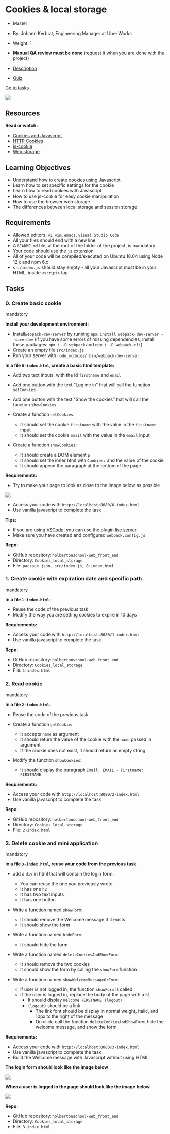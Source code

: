 Cookies & local storage
=======================

*   Master
*   By: Johann Kerbrat, Engineering Manager at Uber Works
*   Weight: 1
*   **Manual QA review must be done** (request it when you are done with the project)

*   [Description](#description)
*   [Quiz](#quiz)

[Go to tasks](#)

![](https://s3.eu-west-3.amazonaws.com/hbtn.intranet/uploads/medias/2020/1/ea21e0798eebbfd929b4.jpeg?X-Amz-Algorithm=AWS4-HMAC-SHA256&X-Amz-Credential=AKIA4MYA5JM5DUTZGMZG%2F20250127%2Feu-west-3%2Fs3%2Faws4_request&X-Amz-Date=20250127T164335Z&X-Amz-Expires=86400&X-Amz-SignedHeaders=host&X-Amz-Signature=e866b3a73b780373f4a6e5fa0805471f83264e5c551bf54b02c78e18225f5e19)

Resources
---------

**Read or watch:**

*   [Cookies and Javascript](/rltoken/HDKXv4jcGqNJuRzeanXV_Q "Cookies and Javascript")
*   [HTTP Cookies](/rltoken/SWUlFPLDLIfMUQtvo3BTaA "HTTP Cookies")
*   [js-cookie](/rltoken/oFmP71deofnPZiXlmoFR4Q "js-cookie")
*   [Web storage](/rltoken/_UAQOoJlFdXus23QoLpkGw "Web storage")

Learning Objectives
-------------------

*   Understand how to create cookies using Javascript
*   Learn how to set specific settings for the cookie
*   Learn how to read cookies with Javascript
*   How to use js-cookie for easy cookie manipulation
*   How to use the browser web storage
*   The differences between local storage and session storage

Requirements
------------

*   Allowed editors: `vi`, `vim`, `emacs`, `Visual Studio Code`
*   All your files should end with a new line
*   A `README.md` file, at the root of the folder of the project, is mandatory
*   Your code should use the `js` extension
*   All of your code will be compiled/executed on Ubuntu 18.04 using Node 12.x and npm 6.x
*   `src/index.js` should stay empty - all your Javascript must be in your HTML, inside `<script>` tag

Tasks
-----

### 0\. Create basic cookie

mandatory

**Install your development environment:**

*   Install`webpack-dev-server` by running `npm install webpack-dev-server --save-dev` (if you have some errors of missing dependencies, install these packages: `npm i -D webpack` and `npm i -D webpack-cli`)
*   Create an empty file `src/index.js`
*   Run your server with `node_modules/.bin/webpack-dev-server`

**In a file `0-index.html`, create a basic html template:**

*   Add two text inputs, with the id `firstname` and `email`
*   Add one button with the text “Log me in” that will call the function `setCookies`
*   Add one button with the text “Show the cookies” that will call the function `showCookies`
*   Create a function `setCookies`:

    *   It should set the cookie `firstname` with the value in the `firstname` input
    *   It should set the cookie `email` with the value in the `email` input
*   Create a function `showCookies`:

    *   It should create a DOM element `p`
    *   It should set the inner html with `Cookies:` and the value of the cookie
    *   It should append the paragraph at the bottom of the page

**Requirements:**

*   Try to make your page to look as close to the image below as possible

![](https://s3.eu-west-3.amazonaws.com/hbtn.intranet/uploads/medias/2020/3/5bcb67bddaba890742ab.png?X-Amz-Algorithm=AWS4-HMAC-SHA256&X-Amz-Credential=AKIA4MYA5JM5DUTZGMZG%2F20250127%2Feu-west-3%2Fs3%2Faws4_request&X-Amz-Date=20250127T164335Z&X-Amz-Expires=86400&X-Amz-SignedHeaders=host&X-Amz-Signature=173ac2d0d4ce3a72d228a0ae495683dd90316dbf91710670fcfb856a3b96c185)

*   Access your code with `http://localhost:8080/0-index.html`
*   Use vanilla javascript to complete the task

**Tips:**

*   If you are using [VSCode](/rltoken/zyjkz8CiQ7Vfel_VnLs2jA "VSCode"), you can use the plugin [live server](/rltoken/4cMfP21rc68xTBH-v3CVqQ "live server")
*   Make sure you have created and configured `webpack.config.js`

**Repo:**

*   GitHub repository: `holbertonschool-web_front_end`
*   Directory: `Cookies_local_storage`
*   File: `package.json, src/index.js, 0-index.html`

### 1\. Create cookie with expiration date and specific path

mandatory

**In a file `1-index.html`:**

*   Reuse the code of the previous task
*   Modify the way you are setting cookies to expire in 10 days

**Requirements:**

*   Access your code with `http://localhost:8080/1-index.html`
*   Use vanilla javascript to complete the task

**Repo:**

*   GitHub repository: `holbertonschool-web_front_end`
*   Directory: `Cookies_local_storage`
*   File: `1-index.html`

### 2\. Read cookie

mandatory

**In a file `2-index.html`:**

*   Reuse the code of the previous task

*   Create a function `getCookie`:

    *   It accepts `name` as argument
    *   It should return the value of the cookie with the `name` passed in argument
    *   If the cookie does not exist, it should return an empty string
*   Modify the function `showCookies`:

    *   It should display the paragraph `Email: EMAIL - Firstname: FIRSTNAME`

**Requirements:**

*   Access your code with `http://localhost:8080/2-index.html`
*   Use vanilla javascript to complete the task

**Repo:**

*   GitHub repository: `holbertonschool-web_front_end`
*   Directory: `Cookies_local_storage`
*   File: `2-index.html`

### 3\. Delete cookie and mini application

mandatory

**in a file `3-index.html`, reuse your code from the previous task**

*   add a `div` in html that will contain the login form:

    *   You can reuse the one you previously wrote
    *   It has one `h2`
    *   It has two text inputs
    *   It has one button
*   Write a function named `showForm`:

    *   It should remove the Welcome message if it exists
    *   It should show the form
*   Write a function named `hideForm`:

    *   It should hide the form
*   Write a function named `deleteCookiesAndShowForm`:

    *   It should remove the two cookies
    *   it should show the form by calling the `showForm` function
*   Write a function named `showWelcomeMessageOrForm`:

    *   if user is not logged in, the function `showForm` is called
    *   If the user is logged in, replace the body of the page with a `h1`
        *   It should display `Welcome FIRSTNAME (logout)`
        *   `(logout)` should be a link
            *   The link font should be display in normal weight, italic, and 10px to the right of the message
            *   On click, call the function `deleteCookiesAndShowForm`, hide the welcome message, and show the form

**Requirements:**

*   Access your code with `http://localhost:8080/3-index.html`
*   Use vanilla javascript to complete the task
*   Build the Welcome message with Javascript without using HTML

**The login form should look like the image below**

![](https://s3.eu-west-3.amazonaws.com/hbtn.intranet/uploads/medias/2020/3/dab2e6032514e5f2b692.png?X-Amz-Algorithm=AWS4-HMAC-SHA256&X-Amz-Credential=AKIA4MYA5JM5DUTZGMZG%2F20250127%2Feu-west-3%2Fs3%2Faws4_request&X-Amz-Date=20250127T164335Z&X-Amz-Expires=86400&X-Amz-SignedHeaders=host&X-Amz-Signature=d5571c5e551e9e5e891e76aa1be95a38629ad06e60cf0b03c494461948b83936)

**When a user is logged in the page should look like the image below**

![](https://s3.eu-west-3.amazonaws.com/hbtn.intranet/uploads/medias/2020/3/4c498ffe7d758c80f5f8.png?X-Amz-Algorithm=AWS4-HMAC-SHA256&X-Amz-Credential=AKIA4MYA5JM5DUTZGMZG%2F20250127%2Feu-west-3%2Fs3%2Faws4_request&X-Amz-Date=20250127T164335Z&X-Amz-Expires=86400&X-Amz-SignedHeaders=host&X-Amz-Signature=65b5837cfb99f0f2bfc03a52df9c8d66e917994788658371dcc1aa6d6b7c2802)

**Repo:**

*   GitHub repository: `holbertonschool-web_front_end`
*   Directory: `Cookies_local_storage`
*   File: `3-index.html`
